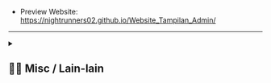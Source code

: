 - Preview Website: https://nightrunners02.github.io/Website_Tampilan_Admin/
---
<details> 
  <summary>
  <h2> ⛓️‍💥 Misc / Lain-lain</h2> 
  </summary>

<p>
<div align="center">
<h3>
  🌠 Starred:
</h3>
  
[![Stargazers repo roster for @NightRunners02/](https://reporoster.com/stars/NightRunners02/Website_Tampilan_Admin)](https://github.com/NightRunners02/Website_Tampilan_Admin/stargazers)

---
<h3>
  🪐 Forked:
</h3>

[![Forkers repo roster for @NightRunners02/](https://reporoster.com/forks/NightRunners02/Website_Tampilan_Admin)](https://github.com/NightRunners02/Website_Tampilan_Admin/network/members)

---
<h3>
  💫 Star History:
</h3>

[![Star History Chart](https://api.star-history.com/svg?repos=NightRunners02/Website_Tampilan_Admin&type=Date)](https://star-history.com/#NightRunners02/Website_Tampilan_Admin&Date)

</p>
</div>
</details>

